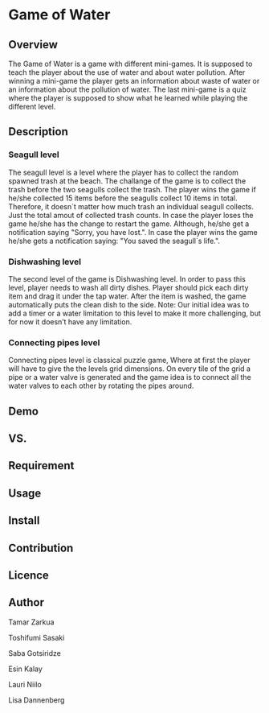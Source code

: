 ﻿
Game of Water
====

## Overview
The Game of Water is a game with different mini-games. It is supposed to teach the player about
the use of water and about water pollution. After winning a mini-game the player gets an information 
about waste of water or an information about the pollution of water. The last mini-game is a quiz 
where the player is supposed to show what he learned while playing the different level.


## Description

### Seagull level
The seagull level is a level where the player has to collect the random spawned trash at the beach.
The challange of the game is to collect the trash before the two seagulls collect the trash.
The player wins the game if he/she collected 15 items before the seagulls collect 10 items in total.
Therefore,  it doesn´t matter how much trash an individual seagull collects. Just the total amout of 
collected trash counts. In  case the player loses the game he/she has the change to restart the game.
Although, he/she get a notification saying "Sorry, you have lost.". In case the player wins the game he/she
gets a notification saying: "You saved the seagull´s life.".

### Dishwashing level
The second level of the game is Dishwashing level. In order to pass this level, player needs to wash all dirty dishes. Player should pick each dirty item and drag it under the tap water. After the item is washed, the game automatically puts the clean dish to the side. Note: Our initial idea was to add a timer or a water limitation to this level to make it more challenging, but for now it doesn’t have any limitation.

### Connecting pipes level

Connecting pipes level is classical puzzle game, Where at first the player will have to give the the levels grid dimensions. On every tile of the grid a pipe or a water valve is generated and the game idea is to connect all the water valves to each other by rotating the pipes around.


## Demo

## VS. 

## Requirement

## Usage

## Install

## Contribution

## Licence

## Author
Tamar Zarkua 

Toshifumi Sasaki 

Saba Gotsiridze 

Esin Kalay 

Lauri Niilo 

Lisa Dannenberg 

```
